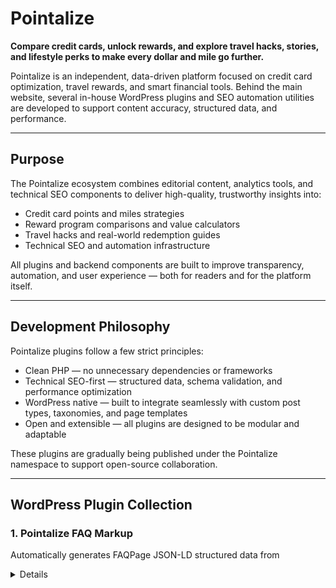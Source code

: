 # Pointalize

**Compare credit cards, unlock rewards, and explore travel hacks, stories, and lifestyle perks to make every dollar and mile go further.**

Pointalize is an independent, data-driven platform focused on credit card optimization, travel rewards, and smart financial tools.
Behind the main website, several in-house WordPress plugins and SEO automation utilities are developed to support content accuracy, structured data, and performance.

---

## Purpose

The Pointalize ecosystem combines editorial content, analytics tools, and technical SEO components to deliver high-quality, trustworthy insights into:

- Credit card points and miles strategies  
- Reward program comparisons and value calculators  
- Travel hacks and real-world redemption guides  
- Technical SEO and automation infrastructure  

All plugins and backend components are built to improve transparency, automation, and user experience — both for readers and for the platform itself.

---

## Development Philosophy

Pointalize plugins follow a few strict principles:

- Clean PHP — no unnecessary dependencies or frameworks  
- Technical SEO-first — structured data, schema validation, and performance optimization  
- WordPress native — built to integrate seamlessly with custom post types, taxonomies, and page templates  
- Open and extensible — all plugins are designed to be modular and adaptable  

These plugins are gradually being published under the Pointalize namespace to support open-source collaboration.

---

## WordPress Plugin Collection

### 1. Pointalize FAQ Markup
Automatically generates FAQPage JSON-LD structured data from <details class="faq-item"> blocks in WordPress content.
Simple, lightweight, and 100% compliant with Google’s structured data guidelines.  
→ [View plugin folder](./pointalize-faq-markup)

---

## Repository Structure

```
/pointalize
├── README.md                     ← You are here
├── pointalize-faq-markup/        ← First public WordPress plugin
│   ├── pointalize-faq-markup.php
│   ├── readme.txt
│   └── assets/
└── (future plugins)/
```

---

## Installation

Each plugin can be installed independently:

1. Download the plugin ZIP file (e.g., pointalize-faq-markup.zip)
2. In WordPress, go to Plugins → Add New → Upload Plugin
3. Upload, install, and activate
4. No setup required — the plugins work automatically upon activation

---

## License

All Pointalize WordPress plugins are released under the
GPLv2 or later License (https://www.gnu.org/licenses/gpl-2.0.html).

You’re free to use, modify, and redistribute them under the same license terms.

---

## Author

Developed by Phillip Rosenheinrich  
Founder of [Pointalize](https://pointalize.com)

---

## Feedback and Collaboration

Contributions, feature requests, and collaborations are always welcome.
The goal of Pointalize is to combine technical precision, transparency, and creativity — one plugin, one tool, and one story at a time.
